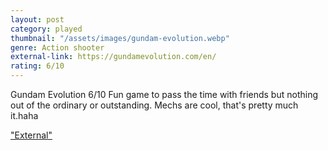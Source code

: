 ```yaml
---
layout: post
category: played
thumbnail: "/assets/images/gundam-evolution.webp"
genre: Action shooter
external-link: https://gundamevolution.com/en/
rating: 6/10
---
```

Gundam Evolution
6/10
Fun game to pass the time with friends but nothing out of the ordinary or outstanding. Mechs are cool, that's pretty much it.haha

["External"](https://gundamevolution.com/en/)